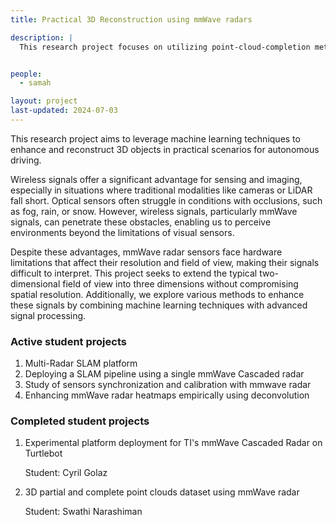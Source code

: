 ```yaml
---
title: Practical 3D Reconstruction using mmWave radars

description: |
  This research project focuses on utilizing point-cloud-completion methods to enhance and reconstruct objects in 3D in practical settings for autonomous driving. 


people:
  - samah

layout: project
last-updated: 2024-07-03
---
```

This research project aims to leverage machine learning techniques to enhance and reconstruct 3D objects in practical scenarios for autonomous driving.

Wireless signals offer a significant advantage for sensing and imaging, especially in situations where traditional modalities like cameras or LiDAR fall short. Optical sensors often struggle in conditions with occlusions, such as fog, rain, or snow. However, wireless signals, particularly mmWave signals, can penetrate these obstacles, enabling us to perceive environments beyond the limitations of visual sensors.

Despite these advantages, mmWave radar sensors face hardware limitations that affect their resolution and field of view, making their signals difficult to interpret. This project seeks to extend the typical two-dimensional field of view into three dimensions without compromising spatial resolution. Additionally, we explore various methods to enhance these signals by combining machine learning techniques with advanced signal processing.

### Active student projects 

1. Multi-Radar SLAM platform 
2. Deploying a SLAM pipeline using a single mmWave Cascaded radar
3. Study of sensors synchronization and calibration with mmwave radar
4. Enhancing mmWave radar heatmaps empirically using deconvolution 


### Completed student projects 

1. Experimental platform deployment for TI's mmWave Cascaded Radar on Turtlebot 

      Student: Cyril Golaz
2. 3D partial and complete point clouds dataset using mmWave radar 

      Student: Swathi Narashiman